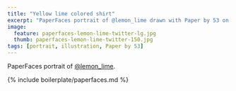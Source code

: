 ```yaml
---
title: "Yellow lime colored shirt"
excerpt: "PaperFaces portrait of @lemon_lime drawn with Paper by 53 on an iPad."
image: 
  feature: paperfaces-lemon-lime-twitter-lg.jpg
  thumb: paperfaces-lemon-lime-twitter-150.jpg
tags: [portrait, illustration, Paper by 53]
---
```


PaperFaces portrait of [@lemon_lime](http://twitter.com/lemon_lime).

{% include boilerplate/paperfaces.md %}